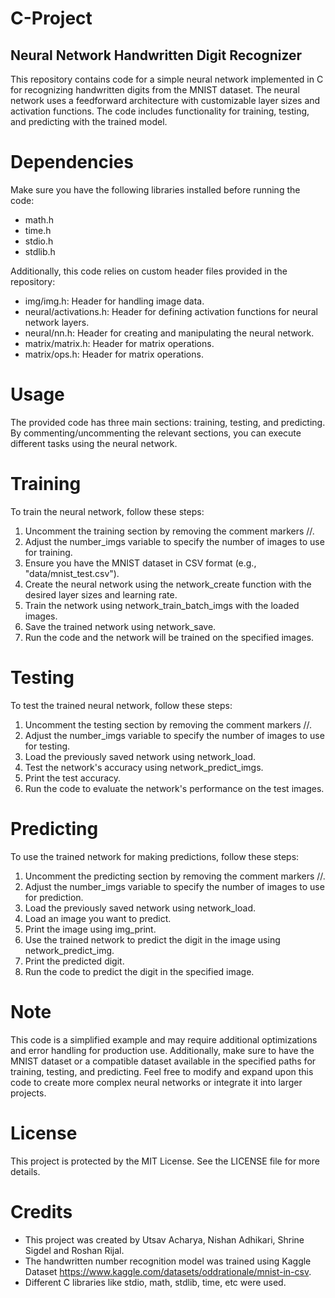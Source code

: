 # C-Project

## Neural Network Handwritten Digit Recognizer
This repository contains code for a simple neural network implemented in C for recognizing handwritten digits from the MNIST dataset. The neural network uses a feedforward architecture with customizable layer sizes and activation functions. The code includes functionality for training, testing, and predicting with the trained model.

# Dependencies
Make sure you have the following libraries installed before running the code:

- math.h
- time.h
- stdio.h
- stdlib.h
  
Additionally, this code relies on custom header files provided in the repository:

- img/img.h: Header for handling image data.
- neural/activations.h: Header for defining activation functions for neural network layers.
- neural/nn.h: Header for creating and manipulating the neural network.
- matrix/matrix.h: Header for matrix operations.
- matrix/ops.h: Header for matrix operations.

# Usage
The provided code has three main sections: training, testing, and predicting. By commenting/uncommenting the relevant sections, you can execute different tasks using the neural network.

# Training
To train the neural network, follow these steps:

1. Uncomment the training section by removing the comment markers //.
2. Adjust the number_imgs variable to specify the number of images to use for training.
3. Ensure you have the MNIST dataset in CSV format (e.g., "data/mnist_test.csv").
4. Create the neural network using the network_create function with the desired layer sizes and learning rate.
5. Train the network using network_train_batch_imgs with the loaded images.
6. Save the trained network using network_save.
7. Run the code and the network will be trained on the specified images.

# Testing
To test the trained neural network, follow these steps:

1. Uncomment the testing section by removing the comment markers //.
2. Adjust the number_imgs variable to specify the number of images to use for testing.
3. Load the previously saved network using network_load.
4. Test the network's accuracy using network_predict_imgs.
5. Print the test accuracy.
6. Run the code to evaluate the network's performance on the test images.

# Predicting
To use the trained network for making predictions, follow these steps:

1. Uncomment the predicting section by removing the comment markers //.
2. Adjust the number_imgs variable to specify the number of images to use for prediction.
3. Load the previously saved network using network_load.
4. Load an image you want to predict.
5. Print the image using img_print.
6. Use the trained network to predict the digit in the image using network_predict_img.
7. Print the predicted digit.
8. Run the code to predict the digit in the specified image.

# Note
This code is a simplified example and may require additional optimizations and error handling for production use. Additionally, make sure to have the MNIST dataset or a compatible dataset available in the specified paths for training, testing, and predicting.
Feel free to modify and expand upon this code to create more complex neural networks or integrate it into larger projects.

# License
This project is protected by the MIT License. See the LICENSE file for more details.

# Credits
* This project was created by Utsav Acharya, Nishan Adhikari, Shrine Sigdel and Roshan Rijal.
* The handwritten number recognition model was trained using Kaggle Dataset https://www.kaggle.com/datasets/oddrationale/mnist-in-csv.
* Different C libraries like stdio, math, stdlib, time, etc were used.
